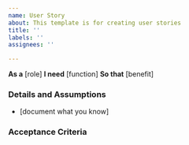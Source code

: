 ```yaml
---
name: User Story
about: This template is for creating user stories
title: ''
labels: ''
assignees: ''

---
```


**As a** [role]
 **I need** [function]
 **So that** [benefit]
   
 ### Details and Assumptions
 * [document what you know]
   
 ### Acceptance Criteria
